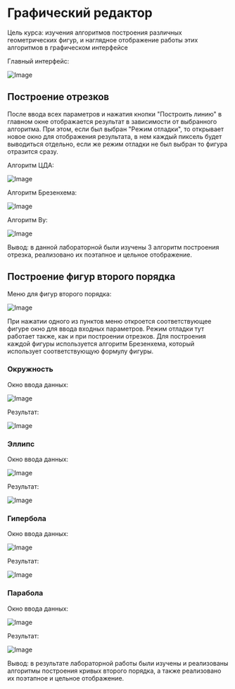 # Графический редактор
Цель курса: изучения алгоритмов построения различных геометрических
фигур, и наглядное отображение работы этих алгоритмов в графическом интерфейсе 

Главный интерфейс:

![Image](https://github.com/user-attachments/assets/32fb76cb-9b1e-4c79-a6f5-081ada333eff)

## Построение отрезков

После ввода всех параметров и нажатия кнопки "Построить линию" в главном окне отображается результат в
зависимости от выбранного алгоритма. При этом, если был выбран "Режим отладки", то открывает новое окно для отображения результата,
в нем каждый пиксель будет выводиться отдельно, если же режим отладки не был
выбран то фигура отразится сразу.

Алгоритм ЦДА:

![Image](https://github.com/user-attachments/assets/4820f6e5-08a2-4171-9823-11a9e4d0ee60)

Алгоритм Брезенхема:

![Image](https://github.com/user-attachments/assets/c2055b6a-980e-49a8-8b94-48e681135101)

Алгоритм Ву:

![Image](https://github.com/user-attachments/assets/3c46336f-3ee0-4c74-a28f-dad15bb13eba)

Вывод: в данной лабораторной были изучены 3 алгоритм построения отрезка, реализовано их 
поэтапное и цельное отображение.

## Построение фигур второго порядка
Меню для фигур второго порядка:

![Image](https://github.com/user-attachments/assets/744642be-3a96-4487-b9cf-ccc4dbcf707b)

При нажатии одного из пунктов меню откроется соответствующее фигуре окно для ввода входных параметров.
Режим отладки тут работает также, как и при построении отрезков. Для построения каждой фигуры используется алгоритм
Брезенхема, который использует соответствующую формулу фигуры.

### Окружность
Окно ввода данных:

![Image](https://github.com/user-attachments/assets/b79f9f67-7827-45b6-9bab-2152a9556682)

Результат:

![Image](https://github.com/user-attachments/assets/bc6ea675-8b78-41b4-9028-033c592ff833)

### Эллипс

Окно ввода данных:

![Image](https://github.com/user-attachments/assets/5193850c-27b7-4b21-8385-5367bc2fbe6c)

Результат:

![Image](https://github.com/user-attachments/assets/12edd5fd-e367-461c-8b6c-2ae9351c56b3)

### Гипербола

Окно ввода данных:

![Image](https://github.com/user-attachments/assets/1983058d-0c6d-455a-b540-66a2797321a9)

Результат:

![Image](https://github.com/user-attachments/assets/9d6a6da4-926c-43d2-95e9-aeb60824bf73)

### Парабола

Окно ввода данных:

![Image](https://github.com/user-attachments/assets/547f22d9-5468-435b-a1d1-9a8fa2e225a6)

Результат:

![Image](https://github.com/user-attachments/assets/cca2c1e8-d844-480c-b0dd-10f29df3d161)

Вывод: в результате лабораторной работы были изучены и реализованы алгоритмы построения кривых второго порядка,
а также реализовано их поэтапное и цельное отображение.

